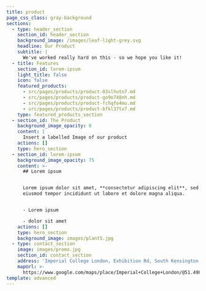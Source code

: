 ```yaml
---
title: product
page_css_class: gray-background
sections:
  - type: header_section
    section_id: header_section
    background_image: /images/leaf-light-grey.svg
    headline: Our Product
    subtitle: |
      We've worked really hard on this - so we hope you like it!
  - title: Features
    section_id: lorem-ipsum
    light_title: false
    icon: false
    featured_products:
      - src/pages/products/product-03slhutn7.md
      - src/pages/products/product-go9o748nh.md
      - src/pages/products/product-fchqfo4mu.md
      - src/pages/products/product-bfkl37tx7.md
    type: featured_products_section
  - section_id: The Product
    background_image_opacity: 0
    content: |
      Insert a labelled Image of our product
    actions: []
    type: hero_section
  - section_id: lorem-ipsum
    background_image_opacity: 75
    content: >-
      ## Lorem ipsum


      Lorem ipsum dolor sit amet, **consectetur adipiscing elit**, sed do
      eiusmod tempor incididunt ut labore et dolore magna aliqua.


      - Lorem ipsum

      - dolor sit amet
    actions: []
    type: hero_section
    background_image: images/plant5.jpg
  - type: contact_section
    image: images/promo.jpg
    section_id: contact_section
    address: 'Imperial College London, Exhibition Rd, South Kensington, London SW7 2BU'
    mapUrl: >-
      https://www.google.com/maps/place/Imperial+College+London/@51.4988222,-0.1748735,15z/data=!4m2!3m1!1s0x0:0x31911b371c692e86?sa=X&ved=2ahUKEwiN_ImwjOzuAhWEnVwKHcUzDg0Q_BIwH3oECEIQBQ
template: advanced
---
```

